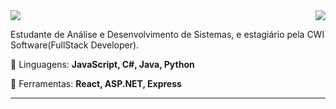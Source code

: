 <img align='right' src="https://github-readme-stats.vercel.app/api?username=alyssonaldrin&show_icons=true&theme=radical">

<img src="https://img.shields.io/static/v1?label=Overview&message=alyssonaldrin&color=f8efd4&style=for-the-badge&logo=GitHub">

<p align="left"> 
  Estudante de Análise e Desenvolvimento de Sistemas, e estagiário pela CWI Software(FullStack Developer).
</p>

<p align="left">
  🦄 Linguagens: <strong>JavaScript, C#, Java, Python </strong>
</p>

<p align="left">
  💼 Ferramentas: <strong>React, ASP.NET, Express</strong>
</p>
<hr>
